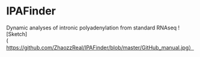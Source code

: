 # IPAFinder
Dynamic analyses of intronic polyadenylation from standard RNAseq
![Sketch](https://github.com/ZhaozzReal/IPAFinder/blob/master/GitHub_manual.jpg）

